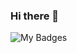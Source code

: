 ### Hi there 👋

![My Badges](https://badgeslab-images-bucket.s3-sa-east-1.amazonaws.com/redventures/marcelo-zardo.png)
<!--
**MarceloZardoBR/MarceloZardoBR** is a ✨ _special_ ✨ repository because its `README.md` (this file) appears on your GitHub profile.

Here are some ideas to get you started:

- 🔭 I’m currently working on ...
- 🌱 I’m currently learning ...
- 👯 I’m looking to collaborate on ...
- 🤔 I’m looking for help with ...
- 💬 Ask me about ...
- 📫 How to reach me: ...
- 😄 Pronouns: ...
- ⚡ Fun fact: ...
-->
